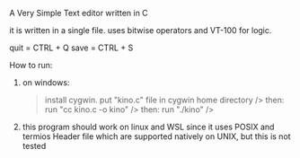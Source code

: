 A Very Simple Text editor written in C

it is written in a single file. uses bitwise operators and VT-100 for logic.

quit = CTRL + Q
save = CTRL + S

How to run:

1) on windows:

    >install cygwin. put "kino.c" file in cygwin home directory />
 then:
    >run "cc kino.c -o kino" />
then:
    >run "./kino" />

2) this program should work on linux and WSL since it uses POSIX and termios Header file which are supported natively on UNIX, but this is not tested
